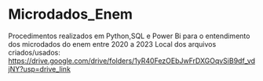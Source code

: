 # Microdados_Enem
Procedimentos realizados em Python,SQL e Power Bi para o entendimento dos microdados do enem entre 2020 a 2023
Local dos arquivos criados/usados: https://drive.google.com/drive/folders/1yR40FezOEbJwFrDXGOqvSiB9df_vdjNY?usp=drive_link
